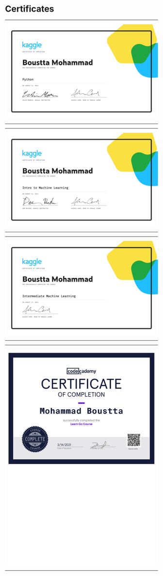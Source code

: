 # Certificates
---

</p>
<p align="center">
<img src="https://github.com/M0-san/Certificates/blob/main/Intro-to-Python-By-Kaggle.png" width="800">
</p>

---

---

</p>
<p align="center">
<img src="https://github.com/M0-san/Certificates/blob/main/Into-to-ML-By-Kaggle.pdf" width="800">
</p>

---

---

</p>
<p align="center">
<img src="https://github.com/M0-san/Certificates/blob/main/Intermediate-ML-By_Kaggle.pdf" width="800">
</p>

---

---

</p>
<p align="center">
<img src="https://github.com/M0-san/Certificates/blob/main/Learn-GoLang.pdf" width="800">
</p>

---
